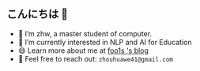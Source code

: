 ## こんにちは 👋
- :moyai: I’m zhw, a master student of computer.
- 🌱 I’m currently interested in NLP and AI for Education
- 😄 Learn more about me at [foo1s 's blog](https://foo1s.github.io)
- :email: Feel free to reach out: `zhouhuawe41@gmail.com`

